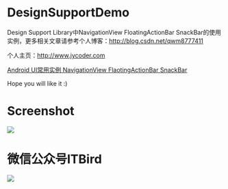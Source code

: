 # DesignSupportDemo
Design Support Library中NavigationView FloatingActionBar SnackBar的使用实例，更多相关文章请参考个人博客：http://blog.csdn.net/qwm8777411

个人主页：http://www.jycoder.com


[Android UI常用实例 NavigationView FlaotingActionBar SnackBar](http://blog.csdn.net/qwm8777411/article/details/46460871)


Hope you will like it :)


Screenshot
==========================
<a>
  <img src="https://github.com/msAndroid/DesignSupportDemo/blob/master/app/src/main/res/mipmap-xxhdpi/screenshot.gif"/>
</a>

微信公众号ITBird
==========================
<a>
  <img src="https://github.com/JueYingCoder/UseAsyncTask/blob/master/app/src/main/res/mipmap-xxhdpi/weixin.jpg"/>
</a>
